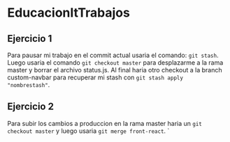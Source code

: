 # EducacionItTrabajos
## Ejercicio 1
Para pausar mi trabajo en el commit actual usaria el comando: `git stash`. Luego usaria el comando `git checkout master` para desplazarme a la rama master y borrar el archivo status.js.
Al final haria otro checkout a la branch custom-navbar para recuperar mi stash con `git stash apply "nombrestash"`.

## Ejercicio 2 
Para subir los cambios a produccion en la rama master haria un `git checkout master` y luego usaria `git merge front-react`.
`
